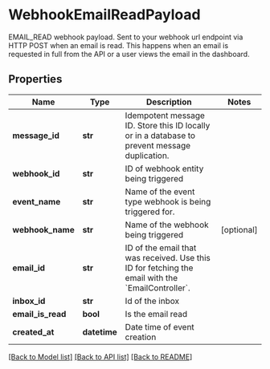 # WebhookEmailReadPayload

EMAIL_READ webhook payload. Sent to your webhook url endpoint via HTTP POST when an email is read. This happens when an email is requested in full from the API or a user views the email in the dashboard.
## Properties
Name | Type | Description | Notes
------------ | ------------- | ------------- | -------------
**message_id** | **str** | Idempotent message ID. Store this ID locally or in a database to prevent message duplication. | 
**webhook_id** | **str** | ID of webhook entity being triggered | 
**event_name** | **str** | Name of the event type webhook is being triggered for. | 
**webhook_name** | **str** | Name of the webhook being triggered | [optional] 
**email_id** | **str** | ID of the email that was received. Use this ID for fetching the email with the &#x60;EmailController&#x60;. | 
**inbox_id** | **str** | Id of the inbox | 
**email_is_read** | **bool** | Is the email read | 
**created_at** | **datetime** | Date time of event creation | 

[[Back to Model list]](../README#documentation-for-models) [[Back to API list]](../README#documentation-for-api-endpoints) [[Back to README]](../README)


